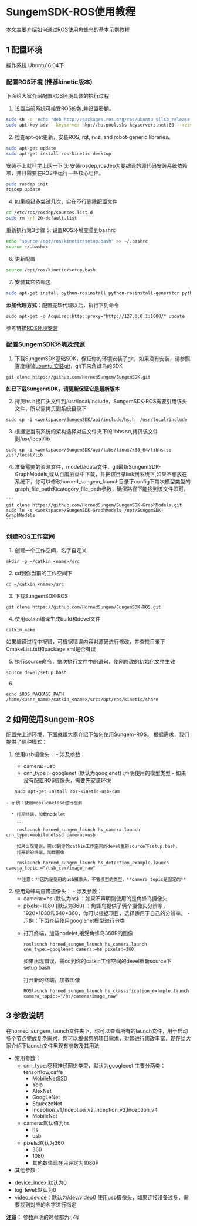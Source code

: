 # SungemSDK-ROS使用教程
本文主要介绍如何通过ROS使用角蜂鸟的基本示例教程
## 1 配置环境
操作系统 Ubuntu16.04下

### 配置ROS环境 (推荐kinetic版本)
下面给大家介绍配置ROS环境具体的执行过程
  1. 设置当前系统可接受ROS的包,并设置密钥。

  ```bash
  sudo sh -c 'echo "deb http://packages.ros.org/ros/ubuntu $(lsb_release -sc) main" > /etc/apt/sources.list.d/ros-latest.list'
  sudo apt-key adv --keyserver hkp://ha.pool.sks-keyservers.net:80 --recv-key 421C365BD9FF1F717815A3895523BAEEB01FA116
  ```
  2. 检查apt-get更新，安装ROS, rqt, rviz, and robot-generic libraries。

  ```bash
  sudo apt-get update
  sudo apt-get install ros-kinetic-desktop
  ```
  安装不上就科学上网一下
  3. 安装rosdep,rosdep为要编译的源代码安装系统依赖项，并且需要在ROS中运行一些核心组件。

  ```sh
  sudo rosdep init
  rosdep update
  ```

  4. 如果报错多尝试几次，实在不行删除配置文件

  ```bash
  cd /etc/ros/rosdep/sources.list.d
  sudo rm -rf 20-default.list
  ```
  重新执行第3步骤
  5.  设置ROS环境变量到bashrc

  ```bash
  echo "source /opt/ros/kinetic/setup.bash" >> ~/.bashrc
  source ~/.bashrc
  ```
  6. 更新配置

  ```sh
  source /opt/ros/kinetic/setup.bash
  ```

  7. 安装其它依赖包

  ```bash
  sudo apt-get install python-rosinstall python-rosinstall-generator python-wstool build-essential
  ```

**添加代理方式**：配置完毕代理以后，执行下列命令

  ```
  sudo apt-get -o Acquire::http::proxy="http://127.0.0.1:1080/" update
  ```

参考链接[ROS环境安装](http://wiki.ros.org/kinetic/Installation/Ubuntu)

### 配置SungemSDK环境及资源

  1. 下载SungemSDK基础SDK，保证你的环境安装了git，如果没有安装，请参照百度经验[ubuntu 安装git](https://jingyan.baidu.com/article/915fc414ba51be51394b20c9.html)，git下来角蜂鸟的SDK

  ```
  git clone https://github.com/HornedSungem/SungemSDK.git
  ```
  **如已下载SungemSDK，请更新保证它是最新版本**

  2. 拷贝hs.h接口头文件到/usr/local/include，SungemSDK-ROS需要引用该头文件，所以需拷贝到系统目录下

  ```
  sudo cp -i <workspace>/SungemSDK/api/include/hs.h  /usr/local/include
  ```
  3. 根据您当前系统的架构选择对应文件夹下的libhs.so,拷贝该文件到/usr/local/lib

  ```
  sudo cp -i <workspace>/SungemSDK/api/libs/linux/x86_64/libhs.so /usr/local/lib
  ```

  4. 准备需要的资源文件，model及data文件，git最新SungemSDK-GraphModels,或从百度云盘中下载，并把该目录link到系统下,如果不想放在系统下，你可以修改horned_sungem_launch目录下config下每次模型类型的graph_file_path和category_file_path参数，确保路径下能找到该文件即可。

    ```
    git clone https://github.com/HornedSungem/SungemSDK-GraphModels.git
    sudo ln -s <workspace>/SungemSDK-GraphModels /opt/SungemSDK-GraphModels
    ```

### 创建ROS工作空间

  1. 创建一个工作空间，名字自定义

  ```
  mkdir -p ~/catkin_<name>/src
  ```
  2. cd到你当前的工作空间下

  ```
  cd ~/catkin_<name>/src
  ```
  3. 下载SungemSDK-ROS

  ```
  git clone https://github.com/HornedSungem/SungemSDK-ROS.git
  ```
  4. 使用catkin编译生成build和devel文件

  ```
  catkin_make
  ```
  如果编译过程中报错，可根据错误内容对源码进行修改，并查找目录下CmakeList.txt和package.xml是否有误

  5. 执行source命令，依次执行文件中的语句，使刚修改的初始化文件生效

  ```
  source devel/setup.bash
  ```
  6.
  ```
  echo $ROS_PACKAGE_PATH
/home/<user_name>/catkin_<name>/src:/opt/ros/kinetic/share
  ```

## 2 如何使用Sungem-ROS
  配置完上述环境，下面就跟大家介绍下如何使用Sungem-ROS。 根据需求，我们提供了俩种模式：
  1. 使用usb摄像头：
    - 涉及参数：
      - camera:=usb
      - cnn_type :=googlenet (默认为googlenet) :声明使用的模型类型
    - 如果没有配置ROS摄像头，需要先安装环境

      ```
      sudo apt-get install ros-kinetic-usb-cam
      ```
    - 示例：使用mobilenetssd进行检测

      * 打开终端，加载nodelet

        ```
        roslaunch horned_sungem_launch hs_camera.launch cnn_type:=mobilenetssd camera:=usb
        ```
        如果出现错误，需cd到你的catkin工作空间的devel重新source下setup.bash。
        打开新的终端，加载图像
        ```
        roslaunch horned_sungem_launch hs_detection_example.launch camera_topic:="/usb_cam/image_raw"
        ```
        **注意：**因为是使用的usb摄像头，不管模型的类型，**camera_topic是固定的**
  2. 使用角蜂鸟自带摄像头：
    - 涉及参数：
      - camera:=hs (默认为hs) ：如果不声明则使用的是角蜂鸟摄像头
      - pixels:=1080 (默认为360) ：角蜂鸟提供了俩个摄像头分辨率，1920\*1080和640\*360，你可以根据项目，选择适用于自己的分辨率。
    - 示例：下面介绍使用googlenet模型进行分类
      * 打开终端，加载nodelet,接受角蜂鸟360P的图像

        ```
        roslaunch horned_sungem_launch hs_camera.launch cnn_type:=googlenet camera:=hs pixels:=360
        ```

        如果出现错误，需cd到你的catkin工作空间的devel重新source下setup.bash

        打开新的终端，加载图像

        ```
        ROSlaunch horned_sungem_launch hs_classification_example.launch camera_topic:="/hs/camera/image_raw"
        ```

## 3 参数说明
  在horned_sungem_launch文件夹下，你可以查看所有的launch文件，用于启动多个节点完成复杂需求，您可以根据您的项目需求，对其进行修改丰富，现在给大家介绍下launch文件里现有参数及其用法
  * 常用参数：
    - cnn_type:卷积神经网络类型，默认为googlenet 主要分两类：tensorflow,caffe
      - MobileNetSSD
      - Yolo
      - AlexNet
      - GoogLeNet
      - SqueezeNet
      - Inception_v1,Inception_v2,Inception_v3,Inception_v4
      - MobileNet
    - camera:默认值为hs
      - hs
      - usb
    - pixels:默认为360
      - 360
      - 1080
      - 其他数值现在只评定为1080P
  * 其他参数：
   - device_index:默认为0
   - log_level:默认为0
   - video_device：默认为/dev/video0  使用usb摄像头，如果连接设备过多，需要找到对应的名字进行指定

**注意：** 参数声明的时候都为小写
